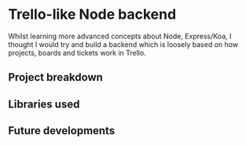 # Trello-like Node backend
Whilst learning more advanced concepts about Node, Express/Koa, I thought I would try and build a backend which is loosely based on how projects, boards and tickets work in Trello.

## Project breakdown

## Libraries used

## Future developments